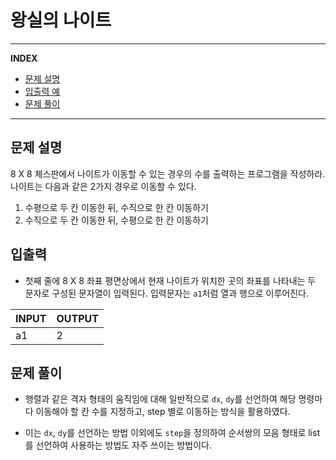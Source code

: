 # 왕실의 나이트

---
**INDEX**
- [문제 설명](#문제-설명)
- [입출력 예](#입출력-예)
- [문제 풀이](#문제-풀이)
---

## 문제 설명

8 X 8 체스판에서 나이트가 이동할 수 있는 경우의 수를 출력하는 프로그램을 작성하라. 나이트는 다음과 같은 2가지 경우로 이동할 수 있다.

1. 수평으로 두 칸 이동한 뒤, 수직으로 한 칸 이동하기
2. 수직으로 두 칸 이동한 뒤, 수평으로 한 칸 이동하기

## 입출력

- 첫째 줄에 8 X 8 좌표 평면상에서 현재 나이트가 위치한 곳의 좌표를 나타내는 두 문자로 구성된 문자열이 입력된다. 입력문자는 `a1`처럼 열과 행으로 이루어진다.


| INPUT | OUTPUT |
|-------|--------|
| a1    | 2      |

## 문제 풀이

- 행렬과 같은 격자 형태의 움직임에 대해 일반적으로 `dx`, `dy`를 선언하여 해당 명령마다 이동해야 할 칸 수를 지정하고, step 별로 이동하는 방식을 활용하였다.

- 이는 `dx`, `dy`를 선언하는 방법 이외에도 `step`을 정의하여 순서쌍의 모음 형태로 list를 선언하여 사용하는 방법도 자주 쓰이는 방법이다.


